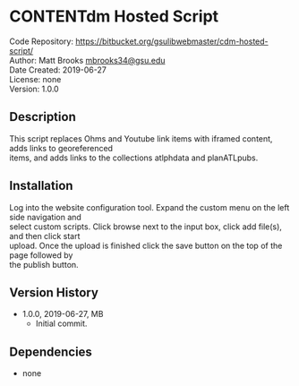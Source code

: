 # CONTENTdm Hosted Script
Code Repository: https://bitbucket.org/gsulibwebmaster/cdm-hosted-script/  
Author: Matt Brooks <mbrooks34@gsu.edu>  
Date Created: 2019-06-27  
License: none  
Version: 1.0.0  

## Description
This script replaces Ohms and Youtube link items with iframed content, adds links to georeferenced  
items, and adds links to the collections atlphdata and planATLpubs.

## Installation
Log into the website configuration tool. Expand the custom menu on the left side navigation and  
select custom scripts. Click browse next to the input box, click add file(s), and then click start  
upload. Once the upload is finished click the save button on the top of the page followed by  
the publish button.

## Version History
* 1.0.0, 2019-06-27, MB
    * Initial commit.

## Dependencies
* none
